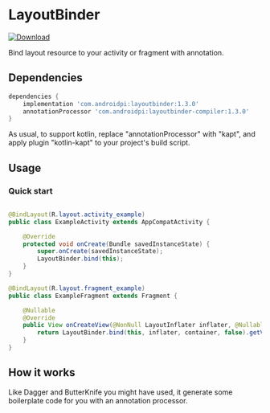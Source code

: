 LayoutBinder
================

[ ![Download](https://api.bintray.com/packages/jastrelax/maven/com.androidpi%3Alayoutbinder/images/download.svg) ](https://bintray.com/jastrelax/maven/com.androidpi%3Alayoutbinder/_latestVersion)

Bind layout resource to your activity or fragment with annotation.

## Dependencies

```groovy
dependencies {
    implementation 'com.androidpi:layoutbinder:1.3.0'
    annotationProcessor 'com.androidpi:layoutbinder-compiler:1.3.0'
}
```
As usual, to support kotlin, replace "annotationProcessor" with "kapt", and apply plugin "kotlin-kapt"
to your project's build script.

## Usage
### Quick start
```java

@BindLayout(R.layout.activity_example)
public class ExampleActivity extends AppCompatActivity {

    @Override
    protected void onCreate(Bundle savedInstanceState) {
        super.onCreate(savedInstanceState);
        LayoutBinder.bind(this);
    }
}

@BindLayout(R.layout.fragment_example)
public class ExampleFragment extends Fragment {

    @Nullable
    @Override
    public View onCreateView(@NonNull LayoutInflater inflater, @Nullable ViewGroup container, @Nullable Bundle savedInstanceState) {
        return LayoutBinder.bind(this, inflater, container, false).getView();
    }
}

```

## How it works
Like Dagger and ButterKnife you might have used, it generate some boilerplate code
for you with an annotation processor.
